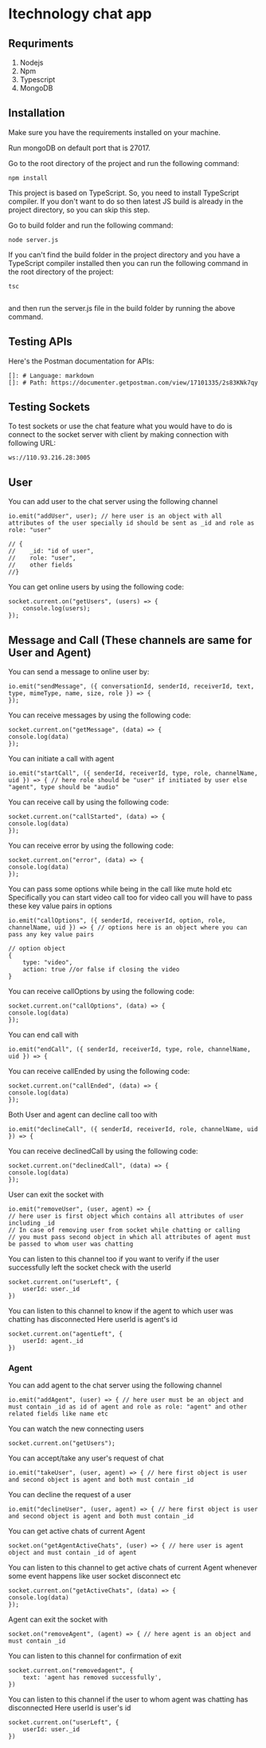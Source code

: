 # Itechnology chat app


## Requriments

1. Nodejs
2. Npm
3. Typescript
4. MongoDB

## Installation

Make sure you have the requirements installed on your machine.

Run mongoDB on default port that is 27017.

Go to the root directory of the project and run the following command:

```
npm install

```
This project is based on TypeScript. So, you need to install TypeScript compiler.
If you don't want to do so then latest JS build is already in the project directory, so you can skip this step.

Go to build folder and run the following command:

```
node server.js

```

If you can't find the build folder in the project directory and you have a TypeScript compiler installed then you can run the following command in the root directory of the project:


```
tsc
    
```
and then run the server.js file in the build folder by running the above command.


## Testing APIs

Here's the Postman documentation for APIs:
    
    []: # Language: markdown
    []: # Path: https://documenter.getpostman.com/view/17101335/2s83KNk7qy


## Testing Sockets

To test sockets or use the chat feature what you would have to do is connect to the socket server with client by making connection with following URL: 
    
```
ws://110.93.216.28:3005
```
## User
You can add user to the chat server using the following channel
    
```
io.emit("addUser", user); // here user is an object with all attributes of the user specially id should be sent as _id and role as role: "user"

// {
//    _id: "id of user",
//    role: "user",
//    other fields
//}
```
    
You can get online users by using the following code:
    
```
socket.current.on("getUsers", (users) => {
    console.log(users);
});
```


## Message and Call (These channels are same for User and Agent)
You can send a message to online user by:
        
```
io.emit("sendMessage", ({ conversationId, senderId, receiverId, text, type, mimeType, name, size, role }) => {
});
```

You can receive messages by using the following code:
        
```
socket.current.on("getMessage", (data) => {
console.log(data)
});

```
You can initiate a call with agent

```
io.emit("startCall", ({ senderId, receiverId, type, role, channelName, uid }) => { // here role should be "user" if initiated by user else "agent", type should be "audio"
```

You can receive call by using the following code:
        
```
socket.current.on("callStarted", (data) => {
console.log(data)
});

```
You can receive error by using the following code:
        
```
socket.current.on("error", (data) => {
console.log(data)
});

```

You can pass some options while being in the call like mute hold etc
Specifically you can start video call too for video call you will have to pass these key value pairs in options
```
io.emit("callOptions", ({ senderId, receiverId, option, role, channelName, uid }) => { // options here is an object where you can pass any key value pairs
```
```
// option object
{
    type: "video",
    action: true //or false if closing the video
}
```


You can receive callOptions by using the following code:
        
```
socket.current.on("callOptions", (data) => {
console.log(data)
});

```

You can end call with 

```
io.emit("endCall", ({ senderId, receiverId, type, role, channelName, uid }) => {
```

You can receive callEnded by using the following code:
        
```
socket.current.on("callEnded", (data) => {
console.log(data)
});

```

Both User and agent can decline call too with

```
io.emit("declineCall", ({ senderId, receiverId, role, channelName, uid }) => {
```

You can receive declinedCall by using the following code:
        
```
socket.current.on("declinedCall", (data) => {
console.log(data)
});

```

User can exit the socket with

```
io.emit("removeUser", (user, agent) => { 
// here user is first object which contains all attributes of user including _id 
// In case of removing user from socket while chatting or calling
// you must pass second object in which all attributes of agent must be passed to whom user was chatting

```

You can listen to this channel too if you want to verify if the user successfully left the socket check with the userId

```
socket.current.on("userLeft", {
    userId: user._id
})

```

You can listen to this channel to know if the agent to which user was chatting has disconnected
Here userId is agent's id

```
socket.current.on("agentLeft", {
    userId: agent._id
})
```


### Agent

You can add agent to the chat server using the following channel

```
io.emit("addAgent", (user) => { // here user must be an object and must contain _id as id of agent and role as role: "agent" and other related fields like name etc

```

You can watch the new connecting users

```
socket.current.on("getUsers");

```

You can accept/take any user's request of chat

```
io.emit("takeUser", (user, agent) => { // here first object is user and second object is agent and both must contain _id

```

You can decline the request of a user

```
io.emit("declineUser", (user, agent) => { // here first object is user and second object is agent and both must contain _id
```

You can get active chats of current Agent

```
socket.on("getAgentActiveChats", (user) => { // here user is agent object and must contain _id of agent
```

You can listen to this channel to get active chats of current Agent whenever some event happens like user socket disconnect etc

```
socket.current.on("getActiveChats", (data) => {
console.log(data)
});
```

Agent can exit the socket with 

```
socket.on("removeAgent", (agent) => { // here agent is an object and must contain _id
```

You can listen to this channel for confirmation of exit

```
socket.current.on("removedagent", {
    text: 'agent has removed successfully',
})
```

You can listen to this channel if the user to whom agent was chatting has disconnected
Here userId is user's id

```
socket.current.on("userLeft", {
    userId: user._id
})

```
